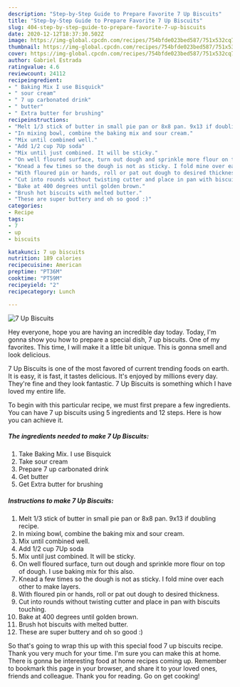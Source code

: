 ```yaml
---
description: "Step-by-Step Guide to Prepare Favorite 7 Up Biscuits"
title: "Step-by-Step Guide to Prepare Favorite 7 Up Biscuits"
slug: 404-step-by-step-guide-to-prepare-favorite-7-up-biscuits
date: 2020-12-12T18:37:30.502Z
image: https://img-global.cpcdn.com/recipes/754bfde023bed587/751x532cq70/7-up-biscuits-recipe-main-photo.jpg
thumbnail: https://img-global.cpcdn.com/recipes/754bfde023bed587/751x532cq70/7-up-biscuits-recipe-main-photo.jpg
cover: https://img-global.cpcdn.com/recipes/754bfde023bed587/751x532cq70/7-up-biscuits-recipe-main-photo.jpg
author: Gabriel Estrada
ratingvalue: 4.6
reviewcount: 24112
recipeingredient:
- " Baking Mix I use Bisquick"
- " sour cream"
- " 7 up carbonated drink"
- " butter"
- " Extra butter for brushing"
recipeinstructions:
- "Melt 1/3 stick of butter in small pie pan or 8x8 pan. 9x13 if doubling recipe."
- "In mixing bowl, combine the baking mix and sour cream."
- "Mix until combined well."
- "Add 1/2 cup 7Up soda"
- "Mix until just combined. It will be sticky."
- "On well floured surface, turn out dough and sprinkle more flour on top of dough. I use baking mix for this also."
- "Knead a few times so the dough is not as sticky. I fold mine over each other to make layers."
- "With floured pin or hands, roll or pat out dough to desired thickness."
- "Cut into rounds without twisting cutter and place in pan with biscuits touching."
- "Bake at 400 degrees until golden brown."
- "Brush hot biscuits with melted butter."
- "These are super buttery and oh so good :)"
categories:
- Recipe
tags:
- 7
- up
- biscuits

katakunci: 7 up biscuits 
nutrition: 189 calories
recipecuisine: American
preptime: "PT36M"
cooktime: "PT59M"
recipeyield: "2"
recipecategory: Lunch

---
```



![7 Up Biscuits](https://img-global.cpcdn.com/recipes/754bfde023bed587/751x532cq70/7-up-biscuits-recipe-main-photo.jpg)

Hey everyone, hope you are having an incredible day today. Today, I'm gonna show you how to prepare a special dish, 7 up biscuits. One of my favorites. This time, I will make it a little bit unique. This is gonna smell and look delicious.



7 Up Biscuits is one of the most favored of current trending foods on earth. It is easy, it is fast, it tastes delicious. It's enjoyed by millions every day. They're fine and they look fantastic. 7 Up Biscuits is something which I have loved my entire life.


To begin with this particular recipe, we must first prepare a few ingredients. You can have 7 up biscuits using 5 ingredients and 12 steps. Here is how you can achieve it.

<!--inarticleads1-->

##### The ingredients needed to make 7 Up Biscuits:

1. Take  Baking Mix. I use Bisquick
1. Take  sour cream
1. Prepare  7 up carbonated drink
1. Get  butter
1. Get  Extra butter for brushing




<!--inarticleads2-->

##### Instructions to make 7 Up Biscuits:

1. Melt 1/3 stick of butter in small pie pan or 8x8 pan. 9x13 if doubling recipe.
1. In mixing bowl, combine the baking mix and sour cream.
1. Mix until combined well.
1. Add 1/2 cup 7Up soda
1. Mix until just combined. It will be sticky.
1. On well floured surface, turn out dough and sprinkle more flour on top of dough. I use baking mix for this also.
1. Knead a few times so the dough is not as sticky. I fold mine over each other to make layers.
1. With floured pin or hands, roll or pat out dough to desired thickness.
1. Cut into rounds without twisting cutter and place in pan with biscuits touching.
1. Bake at 400 degrees until golden brown.
1. Brush hot biscuits with melted butter.
1. These are super buttery and oh so good :)




So that's going to wrap this up with this special food 7 up biscuits recipe. Thank you very much for your time. I'm sure you can make this at home. There is gonna be interesting food at home recipes coming up. Remember to bookmark this page in your browser, and share it to your loved ones, friends and colleague. Thank you for reading. Go on get cooking!
